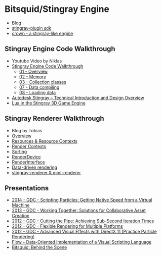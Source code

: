 # Bitsquid/Stingray Engine

* [Blog][1]
* [stingray-plugin sdk][2]
* [crown - a stingray-like engine][3]



## Stingray Engine Code Walkthrough

* Youtube Video by Niklas
* [Stingray Engine Code Walkthrough][4]
  * [01 - Overview][22]
  * [02 - Memory][23]
  * [03 - Collection classes][24]
  * [07 - Data compiling][20]
  * [08 - Loading data][21]
* [Autodesk Stingray – Technical Introduction and Design Overview][26]
* [Lua in the Stingray 3D Game Engine][25]



## Stingray Renderer Walkthrough

* Blog by Tobias
* [Overview][5]
* [Resources & Resource Contexts][6]
* [Render Contexts][7]
* [Sorting][8]
* [RenderDevice][9]
* [RenderInterface][10]
* [Data-driven rendering][11]
* [stingray-renderer & mini-renderer][12]



## Presentations

* [2014 - GDC - Scripting Particles: Getting Native Speed from a Virtual Machine][13]
* [2013 - GDC - Working Together: Solutions for Collaborative Asset Creation][14]
* [2012 - GDC - Cutting the Pipe: Achieving Sub-Second Iteration Times][15]
* [2012 - GDC - Flexible Rendering for Multiple Platforms][16]
* [2012 - GDC - Advanced Visual Effects with DirectX 11 (Practice Particle Rendering)][17]
* [Flow - Data-Oriented Implementation of a Visual Scripting Language][18]
* [Bitsquid: Behind the Scene][19]



[1]:http://bitsquid.blogspot.com/
[2]:https://github.com/AutodeskGames/stingray-plugin
[3]:https://github.com/dbartolini/crown
[4]:https://www.youtube.com/playlist?list=PLUxuJBZBzEdxzVpoBQY9agA8JUgNkeYSV
[5]:http://bitsquid.blogspot.com/2017/02/stingray-renderer-walkthrough-1-overview.html
[6]:http://bitsquid.blogspot.com/2017/02/stingray-renderer-walkthrough-2.html
[7]:http://bitsquid.blogspot.com/2017/02/stingray-renderer-walkthrough-3-render.html
[8]:http://bitsquid.blogspot.com/2017/02/stingray-renderer-walkthrough-4-sorting.html
[9]:http://bitsquid.blogspot.com/2017/02/stingray-renderer-walkthrough-5.html
[10]:http://bitsquid.blogspot.com/2017/02/stingray-renderer-walkthrough-6.html
[11]:http://bitsquid.blogspot.com/2017/03/stingray-renderer-walkthrough-7-data.html
[12]:http://bitsquid.blogspot.com/2017/03/stingray-renderer-walkthrough-8.html
[13]:https://www.gdcvault.com/play/1020380/Scripting-Particles-Getting-Native-Speed
[14]:https://www.gdcvault.com/play/1017738/Working-Together-Solutions-for-Collaborative
[15]:https://www.gdcvault.com/play/1015558/Cutting-the-Pipe-Achieving-Sub
[16]:https://www.gdcvault.com/play/1015770/Flexible-Rendering-for-Multiple-Platforms
[17]:https://www.gdcvault.com/play/1015508/Advanced-Visual-Effects-with-DirectX
[18]:http://bitsquid.blogspot.com/2011/05/flow-data-oriented-implementation-of.html
[19]:https://www.kth.se/social/upload/5289cb3ff276542440dd668c/bitsquid-behind-the-scenes.pdf
[20]:https://www.youtube.com/watch?v=HsKzIBj-i_g
[21]:https://www.youtube.com/watch?v=nIxuGy6Jh-0
[22]:https://www.youtube.com/watch?v=LgbSYxf9vT4
[23]:https://www.youtube.com/watch?v=pGXEsVasv_o
[24]:https://www.youtube.com/watch?v=bp4JO8lopC8
[25]:https://www.youtube.com/watch?v=wTjyM7d7_YA
[26]:https://www.youtube.com/watch?v=SOoYjFCfhJU

